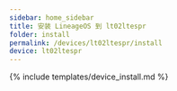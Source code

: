 ```yaml
---
sidebar: home_sidebar
title: 安装 LineageOS 到 lt02ltespr
folder: install
permalink: /devices/lt02ltespr/install
device: lt02ltespr
---
```

{% include templates/device_install.md %}
